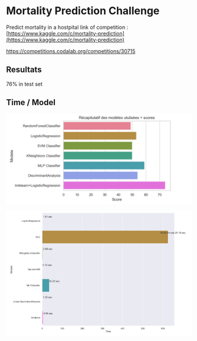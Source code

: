# Mortality Prediction Challenge

Predict mortality in a hostpital link of competition : [https://www.kaggle.com/c/mortality-prediction](https://www.kaggle.com/c/mortality-prediction)

https://competitions.codalab.org/competitions/30715

## Resultats

76% in test set

## Time / Model

![Alt text](modele.PNG)

![Alt text](time.PNG)
